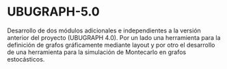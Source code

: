 # UBUGRAPH-5.0
Desarrollo de dos módulos adicionales e independientes a la versión anterior del proyecto (UBUGRAPH 4.0). Por un lado una herramienta para la definición de grafos gráficamente mediante layout y por otro el desarrollo de una herramienta para la simulación de Montecarlo en grafos estocásticos.
